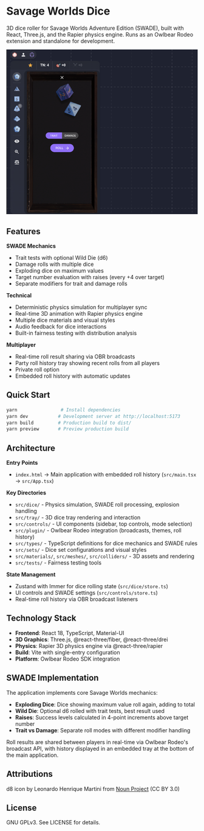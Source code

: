 # Savage Worlds Dice

3D dice roller for Savage Worlds Adventure Edition (SWADE), built with React, Three.js, and the Rapier physics engine. Runs as an Owlbear Rodeo extension and standalone for development.

![Example](public/docs/header.png)

## Features

**SWADE Mechanics**
- Trait tests with optional Wild Die (d6)
- Damage rolls with multiple dice
- Exploding dice on maximum values
- Target number evaluation with raises (every +4 over target)
- Separate modifiers for trait and damage rolls

**Technical**
- Deterministic physics simulation for multiplayer sync
- Real-time 3D animation with Rapier physics engine
- Multiple dice materials and visual styles
- Audio feedback for dice interactions
- Built-in fairness testing with distribution analysis

**Multiplayer**
- Real-time roll result sharing via OBR broadcasts
- Party roll history tray showing recent rolls from all players
- Private roll option
- Embedded roll history with automatic updates

## Quick Start

```bash
yarn                # Install dependencies
yarn dev           # Development server at http://localhost:5173
yarn build         # Production build to dist/
yarn preview       # Preview production build
```

## Architecture

**Entry Points**
- `index.html` → Main application with embedded roll history (`src/main.tsx` → `src/App.tsx`)

**Key Directories**
- `src/dice/` - Physics simulation, SWADE roll processing, explosion handling
- `src/tray/` - 3D dice tray rendering and interaction
- `src/controls/` - UI components (sidebar, top controls, mode selection)
- `src/plugin/` - Owlbear Rodeo integration (broadcasts, themes, roll history)
- `src/types/` - TypeScript definitions for dice mechanics and SWADE rules
- `src/sets/` - Dice set configurations and visual styles
- `src/materials/`, `src/meshes/`, `src/colliders/` - 3D assets and rendering
- `src/tests/` - Fairness testing tools

**State Management**
- Zustand with Immer for dice rolling state (`src/dice/store.ts`)
- UI controls and SWADE settings (`src/controls/store.ts`)
- Real-time roll history via OBR broadcast listeners

## Technology Stack

- **Frontend**: React 18, TypeScript, Material-UI
- **3D Graphics**: Three.js, @react-three/fiber, @react-three/drei
- **Physics**: Rapier 3D physics engine via @react-three/rapier
- **Build**: Vite with single-entry configuration
- **Platform**: Owlbear Rodeo SDK integration

## SWADE Implementation

The application implements core Savage Worlds mechanics:
- **Exploding Dice**: Dice showing maximum value roll again, adding to total
- **Wild Die**: Optional d6 rolled with trait tests, best result used
- **Raises**: Success levels calculated in 4-point increments above target number
- **Trait vs Damage**: Separate roll modes with different modifier handling

Roll results are shared between players in real-time via Owlbear Rodeo's broadcast API, with history displayed in an embedded tray at the bottom of the main application.

## Attributions

d8 icon by Leonardo Henrique Martini from [Noun Project](https://thenounproject.com/browse/icons/term/d8/) (CC BY 3.0)

## License

GNU GPLv3. See LICENSE for details.

